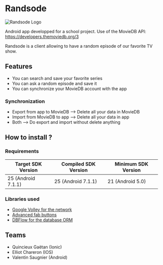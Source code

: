 # Randsode

![Randsode Logo](/home/valentin/Developpement/Android/RandSode/app/src/main/res/mipmap-xxxhdpi/ic_launcher.png)

Android app developped for a school project.
Use of the MovieDB API: https://developers.themoviedb.org/3

Randsode is a client allowing to have a random episode of our favorite TV show.

## Features

* You can search and save your favorite series
* You can ask a random episode and save it
* You can synchronize your MovieDB account with the app

### Synchronization

* Export from app to MovieDB --> Delete all your data in MovieDB
* Import from MovieDB to app --> Delete all your data in app
* Both --> Do export and import without delete anything

## How to install ?

### Requirements

| Target SDK Version | Compiled SDK Version | Minimum SDK Version |
|--------------------|----------------------|---------------------|
| 25 (Android 7.1.1) | 25 (Android 7.1.1)   | 21 (Android 5.0)    |

### Libraries used

* [Google Volley for the network](https://github.com/google/volley)
* [Advanced fab buttons](https://github.com/Clans/FloatingActionButton)
* [DBFlow for the database ORM](https://github.com/Raizlabs/DBFlow)

## Teams

* Quincieux Gaëtan (Ionic)
* Elliot Chareron (IOS)
* Valentin Saugnier (Android)